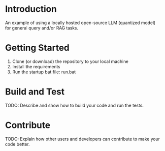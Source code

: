 # Introduction 
An example of using a locally hosted open-source LLM (quantized model) for general query and/or RAG tasks.

# Getting Started
1.	Clone (or download) the repository to your local machine
2.	Install the requirements
3.	Run the startup bat file: run.bat

# Build and Test
TODO: Describe and show how to build your code and run the tests. 

# Contribute
TODO: Explain how other users and developers can contribute to make your code better. 
